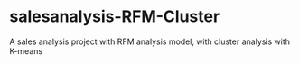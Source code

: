# salesanalysis-RFM-Cluster
A sales analysis project with RFM analysis model, with cluster analysis with K-means
